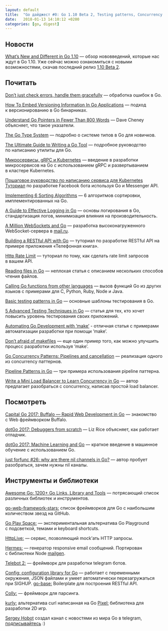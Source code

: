 ```yaml
---
layout: default
title:  "Go дайджест #0: Go 1.10 Beta 2, Testing patterns, Concurrency patterns"
date:   2018-01-13 14:10:12 +0200
categories: [go, digest]
---
```


## Новости
[What’s New and Different in Go 1.10](http://bit.ly/2qXDhLR) — обзор нововведений, которые нас ждут в Go 1.10\. Уже сейчас можно ознакомиться с новыми возможностями, скачав последний релиз [1.10 Beta 2](http://bit.ly/2qVG7AZ).

## Почитать

[Don’t just check errors, handle them gracefully](http://bit.ly/2mxoin1) — обработка ошибок в Go.

[How To Embed Versioning Information In Go Applications](http://bit.ly/2qY3tpC) — подход к версионированию в Go бинарниках.

[Understand Go Pointers in Fewer Than 800 Words](http://bit.ly/2mwPjat) — Dave Cheney объясняет, что такое указатели.

[The Go Type System](http://bit.ly/2qWtupr) — подробно о системе типов в Go для новичков.

[The Ultimate Guide to Writing a Go Tool](http://bit.ly/2qWmM2G) — подробное руководство по написанию утилиты для Go.

[Микросервисы, gRPC и Kubernetes](http://bit.ly/2qVeUhY) — введение в разработки микросервисов на Go c использованием gRPC и развертыванием в кластере Kubernetes.

[Пошаговое руководство по написанию сервиса для Kubernetes](http://bit.ly/2mvKwWz) [Туториал](http://bit.ly/2qO7xZr) по разработке Facebook бота используя Go и Messenger API.

[Implementing 6 Sorting Algorithms](http://bit.ly/2qV0CxK) — 6 алгоритмов сортировки, имплементированных на Go.

[A Guide to Effective Logging in Go](http://bit.ly/2qRDjou) — основы логирования в Go, стандартизация логов, минимизация влияния на производительность.

[A Million WebSockets and Go](http://bit.ly/2mrQRm7) — разработка высоконагруженного WebSocket-сервера в [mail.ru](http://mail.ru).

[Building a RESTful API with Go](http://bit.ly/2qVDBKR) — туториал по разработке RESTful API на примере приложения «Телефонная книга».

[Http Rate Limit](http://bit.ly/2qVH9Nt) — туториал по тому, как сделать rate limit запросов в вашем API.

[Reading files in Go](http://bit.ly/2qVQepx) — неплохая статья с описанием нескольких способов чтения файлов.

[Calling Go functions from other languages](http://bit.ly/2qXmecP) — вызов функций Go из других языков c примерами для С, Python, Ruby, Node и Java.

[Basic testing patterns in Go](http://bit.ly/2qUa30h) — основные шаблоны тестирования в Go.

[5 Advanced Testing Techniques in Go](http://bit.ly/2qVBfeZ) — статья для тех, кто хочет повысить уровень тестирования своих приложений.

[Automating Go Development with ‘make’](http://bit.ly/2muFY2O) - отличная статья с примерами автоматизации разработки при помощи ‘make’.

[Don’t afraid of makefiles](http://bit.ly/2mvvjol) — еще один пример того, как можно улучшить процесс разработки используя ‘make’.

[Go Concurrency Patterns: Pipelines and cancellation](http://bit.ly/2mtAoOb) — реализация одного из concurrency паттернов.

[Pipeline Patterns in Go](http://bit.ly/2qUwOBf) — три примера использования pipeline паттерна.

[Write a Mini Load Balancer to Learn Concurrency in Go](http://bit.ly/2mwt8B0) — автор предлагает разобраться с concurrency, написав простой load balancer.


## Посмотреть
[Capital Go 2017: Buffalo — Rapid Web Development in Go](http://bit.ly/2CQvhhb) — знакомство с Web фреймворком Buffalo.

[dotGo 2017: Debuggers from scratch](http://bit.ly/2CONxr1) — Liz Rice объясняет, как работает отладчик.

[dotGo 2017: Machine Learning and Go](http://bit.ly/2moajA4) — краткое введение в машинное обучение с использованием Go.

[just forfunc #26: why are there nil channels in Go?](http://bit.ly/2qSzxLs) — автор пробует разобраться, зачем нужны nil каналы.

## Инструменты и библиотеки
[Awesome Go: 1200+ Go Links, Library and Tools](http://bit.ly/2mwb3Db) — потрясающий список различных библиотек и инструментов.

[go-web-framework-stars:](http://bit.ly/2moFc7m) список фреймворков для Go с наибольшим количеством звезд на GitHub.

[Go Play Space:](http://bit.ly/2mq42ni) — экспериментальная альтернатива Go Playground с подсветкой, темами и keyboard shortcuts.

[HttpLive:](http://bit.ly/2qWiJmK) — сервис, позволяющий mock’ать HTTP запросы.

[Hermes:](http://bit.ly/2CKNNY7) — генератор responsive email сообщений. Портирован с библиотеки Node [mailgen](http://bit.ly/2CMu6PI).

[Telebot 2:](http://bit.ly/2CQFZEp) — фреймворк для разработки telegram ботов.

[Config: configuration library for Go](http://bit.ly/2mpUpF6) — работает с переменными окружения, JSON файлами и умеет автоматически перезагружаться при
 SIGHUP. [go-base:](http://bit.ly/2momqNy) Boilerplate для построения RESTful API.

[Colly:](http://bit.ly/2moDAdO) — фреймворк для парсинга.

[kurly:](http://bit.ly/2qWmk4u) альтернатива curl написанная на Go [Pixel:](http://bit.ly/2mqmNal) библиотека для разработки 2D игр.

[Sergey Hobot](https://www.facebook.com/heartwilltell) создал канал с новостями из мира Go в telegram, [подписывайтесь](http://bit.ly/2moD2EJ) :)


<!-- Следующий выпуск: [Go дайджест #1](http://dou.ua/lenta/digests/go-digest-1/) → -->
